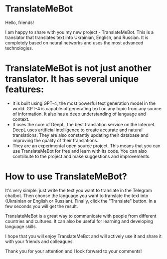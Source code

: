 # TranslateMeBot
Hello, friends!

I am happy to share with you my new project - TranslateMeBot. This is a translator that translates text into Ukrainian, English, and Russian. It is completely based on neural networks and uses the most advanced technologies.

# TranslateMeBot is not just another translator. It has several unique features:

- It is built using GPT-4, the most powerful text generation model in the world. GPT-4 is capable of generating text on any topic from any source of information. It also has a deep understanding of language and context.
- It uses the core of DeepL, the best translation service on the Internet. DeepL uses artificial intelligence to create accurate and natural translations. They are also constantly updating their database and improving the quality of their translations.
- They are an experimental open source project. This means that you can use TranslateMeBot for free and learn with its code. You can also contribute to the project and make suggestions and improvements.

# How to use TranslateMeBot? 
It's very simple: just write the text you want to translate in the Telegram chatbot. Then choose the language you want to translate the text into (Ukrainian or English or Russian). Finally, click the "Translate" button. In a few seconds you will get the result.

TranslateMeBot is a great way to communicate with people from different countries and cultures. It can also be useful for learning and developing language skills.

I hope that you will enjoy TranslateMeBot and will actively use it and share it with your friends and colleagues.

Thank you for your attention and I look forward to your comments!
